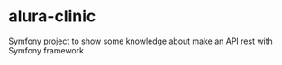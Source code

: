 # alura-clinic
Symfony project to show some knowledge about make an API rest with Symfony framework
